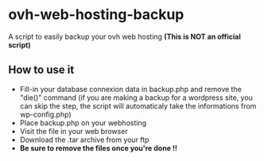 # ovh-web-hosting-backup
A script to easily backup your ovh web hosting **(This is NOT an official script)**

## How to use it

- Fill-in your database connexion data in backup.php and remove the "die()" command (if you are making a backup for a wordpress site, you can skip the step, the script will automaticaly take the informations from wp-config.php)
- Place backup.php on your webhosting
- Visit the file in your web browser
- Download the .tar archive from your ftp
- **Be sure to remove the files once you're done !!**

